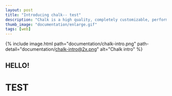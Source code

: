 ```yaml
---
layout: post
title: "Introducing chalk-- test"
description: "Chalk is a high quality, completely customizable, performant and 100% free blog template for Jekyll."
thumb_image: "documentation/enlarge.gif"
tags: [web]
---
```


{% include image.html path="documentation/chalk-intro.png" path-detail="documentation/chalk-intro@2x.png" alt="Chalk intro" %}

## HELLO!

# TEST
